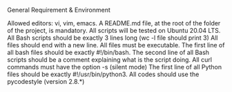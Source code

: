 General Requirement & Environment


Allowed editors: vi, vim, emacs.
A README.md file, at the root of the folder of the project, is mandatory.
All scripts will be tested on Ubuntu 20.04 LTS.
All Bash scripts should be exactly 3 lines long (wc -l file should print 3)
All files should end with a new line.
All files must be executable.
The first line of all bash files should be exactly #!/bin/bash.
The second line of all Bash scripts should be a comment explaining what is the script doing.
All curl commands must have the option -s (silent mode)
The first line of all Python files should be exactly #!/usr/bin/python3.
All codes should use the pycodestyle (version 2.8.*)

